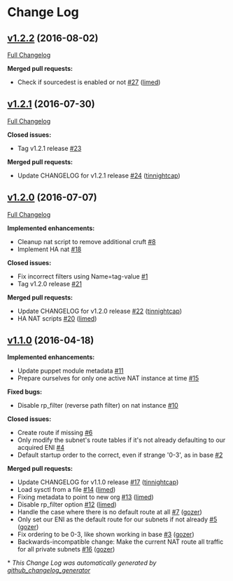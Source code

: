 # Change Log

## [v1.2.2](https://github.com/nubisproject/nubis-puppet-nat/tree/v1.2.2) (2016-08-02)
[Full Changelog](https://github.com/nubisproject/nubis-puppet-nat/compare/v1.2.1...v1.2.2)

**Merged pull requests:**

- Check if sourcedest is enabled or not [\#27](https://github.com/nubisproject/nubis-puppet-nat/pull/27) ([limed](https://github.com/limed))

## [v1.2.1](https://github.com/nubisproject/nubis-puppet-nat/tree/v1.2.1) (2016-07-30)
[Full Changelog](https://github.com/nubisproject/nubis-puppet-nat/compare/v1.2.0...v1.2.1)

**Closed issues:**

- Tag v1.2.1 release [\#23](https://github.com/nubisproject/nubis-puppet-nat/issues/23)

**Merged pull requests:**

- Update CHANGELOG for v1.2.1 release [\#24](https://github.com/nubisproject/nubis-puppet-nat/pull/24) ([tinnightcap](https://github.com/tinnightcap))

## [v1.2.0](https://github.com/nubisproject/nubis-puppet-nat/tree/v1.2.0) (2016-07-07)
[Full Changelog](https://github.com/nubisproject/nubis-puppet-nat/compare/v1.1.0...v1.2.0)

**Implemented enhancements:**

- Cleanup nat script to remove additional cruft [\#8](https://github.com/nubisproject/nubis-puppet-nat/issues/8)
- Implement HA nat [\#18](https://github.com/nubisproject/nubis-puppet-nat/issues/18)

**Closed issues:**

- Fix incorrect filters using Name=tag-value [\#1](https://github.com/nubisproject/nubis-puppet-nat/issues/1)
- Tag v1.2.0 release [\#21](https://github.com/nubisproject/nubis-puppet-nat/issues/21)

**Merged pull requests:**

- Update CHANGELOG for v1.2.0 release [\#22](https://github.com/nubisproject/nubis-puppet-nat/pull/22) ([tinnightcap](https://github.com/tinnightcap))
- HA NAT scripts [\#20](https://github.com/nubisproject/nubis-puppet-nat/pull/20) ([limed](https://github.com/limed))

## [v1.1.0](https://github.com/nubisproject/nubis-puppet-nat/tree/v1.1.0) (2016-04-18)
**Implemented enhancements:**

- Update puppet module metadata [\#11](https://github.com/nubisproject/nubis-puppet-nat/issues/11)
- Prepare ourselves for only one active NAT instance at time [\#15](https://github.com/nubisproject/nubis-puppet-nat/issues/15)

**Fixed bugs:**

- Disable rp\_filter \(reverse path filter\) on nat instance [\#10](https://github.com/nubisproject/nubis-puppet-nat/issues/10)

**Closed issues:**

- Create route if missing [\#6](https://github.com/nubisproject/nubis-puppet-nat/issues/6)
- Only modify the subnet's route tables if it's not already defaulting to our acquired ENI [\#4](https://github.com/nubisproject/nubis-puppet-nat/issues/4)
- Default startup order to the correct, even if strange '0-3', as in base [\#2](https://github.com/nubisproject/nubis-puppet-nat/issues/2)

**Merged pull requests:**

- Update CHANGELOG for v1.1.0 release [\#17](https://github.com/nubisproject/nubis-puppet-nat/pull/17) ([tinnightcap](https://github.com/tinnightcap))
- Load sysctl from a file [\#14](https://github.com/nubisproject/nubis-puppet-nat/pull/14) ([limed](https://github.com/limed))
- Fixing metadata to point to new org [\#13](https://github.com/nubisproject/nubis-puppet-nat/pull/13) ([limed](https://github.com/limed))
- Disable rp\_filter option [\#12](https://github.com/nubisproject/nubis-puppet-nat/pull/12) ([limed](https://github.com/limed))
- Handle the case where there is no default route at all [\#7](https://github.com/nubisproject/nubis-puppet-nat/pull/7) ([gozer](https://github.com/gozer))
- Only set our ENI as the default route for our subnets if not already [\#5](https://github.com/nubisproject/nubis-puppet-nat/pull/5) ([gozer](https://github.com/gozer))
- Fix ordering to be 0-3, like shown working in base [\#3](https://github.com/nubisproject/nubis-puppet-nat/pull/3) ([gozer](https://github.com/gozer))
-  Backwards-incompatible change: Make the current NAT route all traffic for all private subnets [\#16](https://github.com/nubisproject/nubis-puppet-nat/pull/16) ([gozer](https://github.com/gozer))



\* *This Change Log was automatically generated by [github_changelog_generator](https://github.com/skywinder/Github-Changelog-Generator)*
